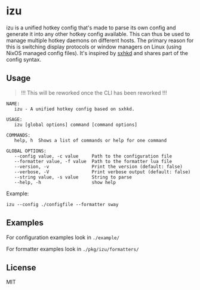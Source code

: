 # izu
izu is a unified hotkey config that's made to parse its own config and generate it into any other hotkey config available.
This can thus be used to manage multiple hotkey daemons on different hosts.
The primary reason for this is switching display protocols or window managers on Linux (using NixOS managed config files).
It's inspired by [sxhkd](https://github.com/baskerville/sxhkd) and shares part of the config syntax.

## Usage

> !!! This will be reworked once the CLI has been reworked !!!

```
NAME:
   izu - A unified hotkey config based on sxhkd.

USAGE:
   izu [global options] command [command options]

COMMANDS:
   help, h  Shows a list of commands or help for one command

GLOBAL OPTIONS:
   --config value, -c value     Path to the configuration file
   --formatter value, -f value  Path to the formatter lua file
   --version, -v                Print the version (default: false)
   --verbose, -V                Print verbose output (default: false)
   --string value, -s value     String to parse
   --help, -h                   show help
```

Example:
```
izu --config ./configfile --formatter sway
```

## Examples
For configuration examples look in `./example/`

For formatter examples look in `./pkg/izu/formatters/`

## License
MIT
